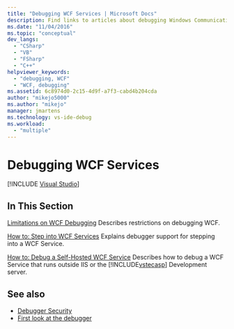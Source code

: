```yaml
---
title: "Debugging WCF Services | Microsoft Docs"
description: Find links to articles about debugging Windows Communication Foundation (WCF) services in Visual Studio.
ms.date: "11/04/2016"
ms.topic: "conceptual"
dev_langs:
  - "CSharp"
  - "VB"
  - "FSharp"
  - "C++"
helpviewer_keywords:
  - "debugging, WCF"
  - "WCF, debugging"
ms.assetid: 6c8974d0-2c15-4d9f-a7f3-cabd4b204cda
author: "mikejo5000"
ms.author: "mikejo"
manager: jmartens
ms.technology: vs-ide-debug
ms.workload:
  - "multiple"
---
```

# Debugging WCF Services

 [!INCLUDE [Visual Studio](~/includes/applies-to-version/vs-windows-only.md)]
## In This Section
 [Limitations on WCF Debugging](../debugger/limitations-on-wcf-debugging.md)
 Describes restrictions on debugging WCF.

 [How to: Step into WCF Services](../debugger/how-to-step-into-wcf-services.md)
 Explains debugger support for stepping into a WCF Service.

 [How to: Debug a Self-Hosted WCF Service](../debugger/how-to-debug-a-self-hosted-wcf-service.md)
 Describes how to debug a WCF Service that runs outside IIS or the [!INCLUDE[vstecasp](../code-quality/includes/vstecasp_md.md)] Development server.

## See also
- [Debugger Security](../debugger/debugger-security.md)
- [First look at the debugger](../debugger/debugger-feature-tour.md)